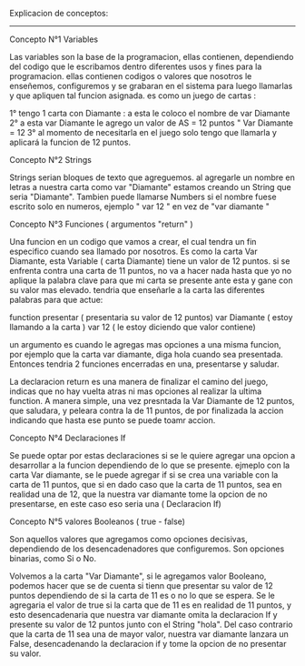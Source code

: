 Explicacion de conceptos:



--------


Concepto N°1 Variables

Las variables son la base de la programacion, ellas contienen, dependiendo del codigo que le escribamos dentro
diferentes usos y fines para la programacion. ellas contienen codigos o valores que nosotros le enseñemos, configuremos y se grabaran en el sistema para luego llamarlas y que apliquen tal funcion asignada.
es como un juego de cartas : 

1° tengo 1 carta con Diamante : a esta le coloco el nombre de var Diamante
2° a esta var Diamante le agrego un valor de AS = 12 puntos  " Var Diamante = 12 
3° al momento de necesitarla en el juego solo tengo que llamarla y aplicará la funcion de 12 puntos.

Concepto N°2 Strings 

Strings serian bloques de texto que agreguemos. 
al agregarle un nombre en letras a nuestra carta como var "Diamante" estamos creando un String que seria "Diamante".
Tambien puede llamarse Numbers si el nombre fuese escrito solo en numeros, ejemplo " var 12 "  en vez de "var diamante " 


Concepto N°3 Funciones ( argumentos "return" )

Una funcion en un codigo que vamos a crear, el cual tendra un fin especifico cuando sea llamado por nosotros.
Es como la carta Var Diamante, esta Variable ( carta Diamante) tiene un valor de 12 puntos. 
si se enfrenta contra una carta de 11 puntos, no va a hacer nada hasta que yo no aplique la palabra clave para que mi carta se presente ante esta y gane con su valor mas elevado. 
tendria que enseñarle a la carta las diferentes palabras para que actue:

function presentar ( presentaria su valor de 12 puntos)
var Diamante ( estoy llamando a la carta )
var 12 ( le estoy diciendo que valor contiene)

un argumento es cuando le agregas mas opciones a una misma funcion, por ejemplo que la carta var diamante, diga hola cuando sea presentada. Entonces tendria 2 funciones encerradas en una, presentarse y saludar.

La declaracion return es una manera de finalizar el camino del juego, indicas que no hay vuelta atras ni mas opciones al realizar la ultima function. A manera simple, una vez presntada la Var Diamante de 12 puntos, que saludara, y peleara contra la de 11 puntos, de por finalizada la accion indicando que hasta ese punto se puede toamr accion.

Concepto N°4 Declaraciones If

Se puede optar por estas declaraciones si se le quiere agregar una opcion a desarrollar a la funcion dependiendo de lo que se presente. 
ejmeplo con la carta Var diamante, se le puede agregar if si se crea una variable con la carta de 11 puntos, que si en dado caso que la carta de 11 puntos, sea en realidad una de 12, que la nuestra var diamante tome la opcion de no presentarse, en este caso eso seria una ( Declaracion If)

Concepto N°5 valores Booleanos ( true - false) 

Son aquellos valores que agregamos como opciones decisivas, dependiendo de los desencadenadores que configuremos.
Son opciones binarias, como Si o No.

Volvemos a la carta "Var Diamante", si le agregamos valor Booleano, podemos hacer que se de cuenta si tienn que presentar su valor de 12 puntos dependiendo de si la carta de 11 es o no lo que se espera.
Se le agregaria el valor de true si la carta que de 11 es en realidad de 11 puntos, y esto desencadenaria que nuestra var diamante omita la declaracion If y presente su valor de 12 puntos junto con el String "hola".
Del caso contrario que la carta de 11 sea una de mayor valor, nuestra var diamante lanzara un False, desencadenando la declaracion if y tome la opcion de no presentar su valor.



